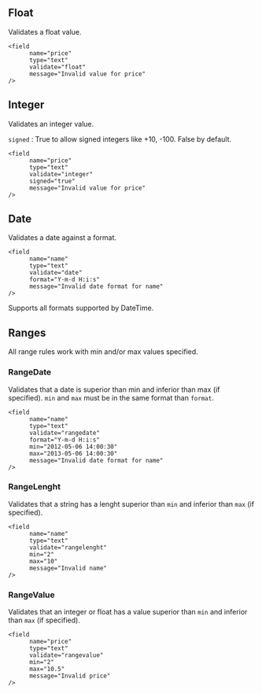 ## Float

Validates a float value.

```
<field 
      name="price" 
      type="text"
      validate="float"
      message="Invalid value for price"
/>
```

## Integer

Validates an integer value.

`signed` : True to allow signed integers like +10, -100. False by default.

```
<field 
      name="price" 
      type="text"
      validate="integer"
      signed="true" 
      message="Invalid value for price"
/>
```

## Date

Validates a date against a format.

```
<field 
      name="name" 
      type="text"
      validate="date"
      format="Y-m-d H:i:s"
      message="Invalid date format for name"
/>
```
Supports all formats supported by DateTime.

## Ranges

All range rules work with min and/or max values specified.

### RangeDate

Validates that a date is superior than min and inferior than max (if specified).
`min` and `max` must be in the same format than `format`.

```
<field 
      name="name" 
      type="text"
      validate="rangedate"
      format="Y-m-d H:i:s"
      min="2012-05-06 14:00:30"
      max="2013-05-06 14:00:30"
      message="Invalid date format for name"
/>
```

### RangeLenght

Validates that a string has a lenght superior than `min` and inferior than `max` (if specified).

```
<field 
      name="name" 
      type="text"
      validate="rangelenght"
      min="2"
      max="10"
      message="Invalid name"
/>
```

### RangeValue

Validates that an integer or float has a value superior than `min` and inferior than `max` (if specified).

```
<field 
      name="price" 
      type="text"
      validate="rangevalue"
      min="2"
      max="10.5"
      message="Invalid price"
/>
```